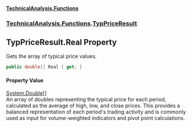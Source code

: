 #### [TechnicalAnalysis\.Functions](Atypical.TechnicalAnalysis.Functions.md 'Atypical\.TechnicalAnalysis\.Functions')
### [TechnicalAnalysis\.Functions](Atypical.TechnicalAnalysis.Functions.md#TechnicalAnalysis.Functions 'TechnicalAnalysis\.Functions').[TypPriceResult](TypPriceResult.md 'TechnicalAnalysis\.Functions\.TypPriceResult')

## TypPriceResult\.Real Property

Gets the array of typical price values\.

```csharp
public double[] Real { get; }
```

#### Property Value
[System\.Double](https://docs.microsoft.com/en-us/dotnet/api/System.Double 'System\.Double')[\[\]](https://docs.microsoft.com/en-us/dotnet/api/System.Array 'System\.Array')  
An array of doubles representing the typical price for each period, calculated as 
the average of high, low, and close prices\. This provides a balanced representation 
of each period's trading activity and is commonly used as input for volume\-weighted 
indicators and pivot point calculations\.